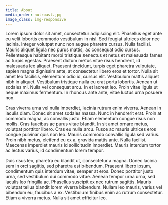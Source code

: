 ```yaml
---
title: About
media_order: nutroast.jpg
image_class: img-responsive
---
```


Lorem ipsum dolor sit amet, consectetur adipiscing elit. Phasellus eget ante eu velit lobortis commodo vestibulum in nisl. Sed feugiat ultrices dolor nec lacinia. Integer volutpat nunc non augue pharetra cursus. Nulla facilisi. Mauris aliquet ligula nec purus mattis, ac consequat odio cursus. Pellentesque habitant morbi tristique senectus et netus et malesuada fames ac turpis egestas. Praesent dictum metus vitae risus hendrerit, id malesuada leo aliquet. Praesent tincidunt, turpis eget pharetra vulputate, sapien magna dignissim ante, at consectetur libero eros et tortor. Nulla sit amet leo facilisis, elementum odio id, cursus elit. Vestibulum mattis aliquet nibh in aliquet. Vestibulum tristique nulla eu erat porta lobortis. Aenean ut sodales mi. Nulla vel consequat arcu. In et laoreet leo. Proin vitae ligula ut neque maximus fermentum. In rhoncus ante ante, vitae luctus urna posuere non.

Cras viverra urna vel nulla imperdiet, lacinia rutrum enim viverra. Aenean in iaculis diam. Donec sit amet sodales massa. Nunc in hendrerit erat. Proin at commodo magna, ac convallis justo. Etiam elementum congue risus non mollis. Cras faucibus ac purus vitae blandit. In sit amet ornare metus, volutpat porttitor libero. Cras eu nulla arcu. Fusce ac mauris ultrices eros congue pulvinar quis non leo. Mauris commodo convallis ligula sed varius. Proin nibh metus, eleifend eu ex a, gravida mattis ante. Nulla facilisi. Maecenas imperdiet mauris id sollicitudin imperdiet. Mauris interdum tortor ac lectus varius, id condimentum lorem tempor.

Duis risus leo, pharetra eu blandit ut, consectetur a magna. Donec lacinia sem in orci sagittis, sed pharetra est bibendum. Praesent libero ipsum, condimentum quis interdum vitae, semper at eros. Donec porttitor justo urna, sed vestibulum dui commodo vitae. Aenean tempor urna urna, sed iaculis leo fringilla ac. Phasellus suscipit ex nec rutrum sagittis. Mauris volutpat tellus blandit lorem viverra bibendum. Nullam leo mauris, varius vel bibendum eu, faucibus a ex. Vestibulum finibus enim ac rutrum consectetur. Etiam a viverra metus. Nulla sit amet efficitur leo.
